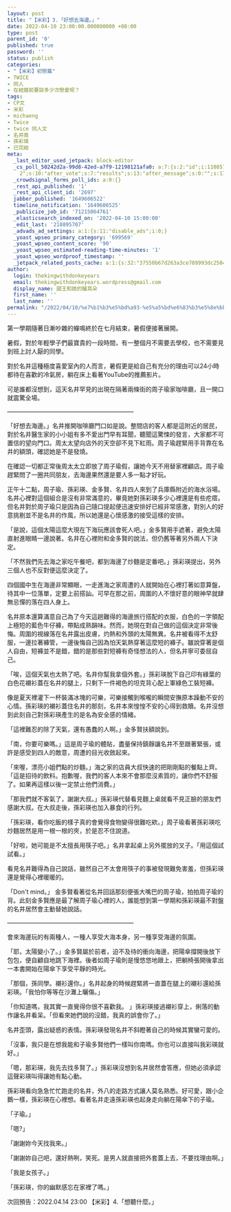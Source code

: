 ```yaml
---
layout: post
title: "【米彩】3.「好想去海邊。」"
date: 2022-04-10 23:00:00.000000000 +08:00
type: post
parent_id: '0'
published: true
password: ''
status: publish
categories:
- "【米彩】初戀篇"
- TWICE
- 同人
- 在結婚前要談多少次戀愛呢？
tags:
- CP文
- 米彩
- michaeng
- Twice
- twice 同人文
- 名井南
- 孫彩瑛
- 已完結
meta:
  _last_editor_used_jetpack: block-editor
  _cs_poll_50242d2a-99d8-42ed-a7f9-12198121afa0: a:7:{s:2:"id";i:11085790;s:8:"question";s:0:"";s:4:"note";s:0:"";s:8:"settings";a:10:{s:5:"title";s:20:"未命名的掌聲
    2";s:10:"after_vote";s:7:"results";s:13:"after_message";s:0:"";s:17:"randomize_answers";b:0;s:20:"restrict_vote_repeat";b:0;s:7:"captcha";b:0;s:15:"multiple_choice";b:0;s:12:"redirect_url";s:0:"";s:12:"close_status";s:4:"open";s:11:"close_after";b:0;}s:7:"answers";a:1:{i:0;a:3:{s:11:"answer_text";s:4:"clap";s:2:"id";i:50831194;s:9:"client_id";s:36:"90383636-4c92-42ed-bd46-0bcfbeb56224";}}s:11:"source_link";s:32:"http://thekingwithdonkeyears.com";s:9:"client_id";s:36:"50242d2a-99d8-42ed-a7f9-12198121afa0";}
  _crowdsignal_forms_poll_ids: a:0:{}
  _rest_api_published: '1'
  _rest_api_client_id: '2697'
  jabber_published: '1649606522'
  timeline_notification: '1649606525'
  _publicize_job_id: '71215064761'
  _elasticsearch_indexed_on: '2022-04-10 15:00:00'
  _edit_last: '218895707'
  _advads_ad_settings: a:1:{s:11:"disable_ads";i:0;}
  _yoast_wpseo_primary_category: '699569'
  _yoast_wpseo_content_score: '90'
  _yoast_wpseo_estimated-reading-time-minutes: '1'
  _yoast_wpseo_wordproof_timestamp: ''
  _jetpack_related_posts_cache: a:1:{s:32:"37550b67d263a3ce789993dc25046c5f";a:2:{s:7:"expires";i:1725183685;s:7:"payload";a:0:{}}}
author:
  login: thekingwithdonkeyears
  email: thekingwithdonkeyears.wordpress@gmail.com
  display_name: 國王和她的驢耳朵
  first_name: ''
  last_name: ''
permalink: "/2022/04/10/%e7%b1%b3%e5%bd%a93-%e5%a5%bd%e6%83%b3%e5%8e%bb%e6%b5%b7%e9%82%8a/"
---
```


第一學期隨著日漸吵雜的蟬鳴終於在七月結束，暑假便接著展開。

暑假，對於年輕學子們最寶貴的一段時間，有一整個月不需要去學校，也不需要見到班上討人厭的同學。

對於名井這種極度喜愛室內的人而言，暑假更是給自己有充分的理由可以24小時都待在喜歡的冷氣房，躺在床上看著YouTube的推薦影片。

可是誰都沒想到，這天名井罕見的出現在隔著兩條街的周子瑜家咖啡廳，且一開口就震驚全場。

—————————————————————

「好想去海邊。」名井推開咖啡廳門口如是說。整間店的客人都是這附近的居民，對於名井醫生家的小小姐有多不愛出門早有耳聞，聽聞這驚悚的發言，大家都不可置信的望向門口。周太太望向店外的天空卻不見下紅雨。周子瑜趕緊用手背靠在名井的額頭，確認她是不是發燒。

在確認一切都正常後周太太立即放了周子瑜假，讓她今天不用替家裡顧店。周子瑜趕緊問了一圈共同朋友，去海邊果然還是要人多一點才好玩。

正午十二點，周子瑜、孫彩瑛、金多賢、名井四人來到了兵庫縣附近的海水浴場。名井心裡對這個組合是沒有非常滿意的，畢竟她對孫彩瑛多少心裡還是有些疙瘩。但名井對於周子瑜只是因為自己隨口提起便迅速安排好已經非常感激，對別人的好意挑剔並不是名井的作風，所以她還是心懷感激的接受這樣的安排。

「是說，這個太陽這麼大現在下海玩應該會死人吧。」金多賢用手遮著，避免太陽直射進眼睛一邊說著。名井在心裡附和金多賢的說法，但仍舊等著另外兩人下決定。

「不然我們先去海之家吃午餐吧，都到海邊了炒麵是定番吧。」孫彩瑛提出，另外三個人也不反對便這麼決定了。

四個國中生在海邊非常顯眼，一走進海之家周遭的人就開始在心裡打著如意算盤，待其中一位落單，定要上前搭訕。可早在那之前，周圍的人不懷好意的眼神早就肆無忌憚的落在四人身上。

名井原本還算滿意自己為了今天這趟難得的海邊旅行搭配的衣服，白色的一字領配上極短的藍色牛仔褲，帶點成熟韻味。然而，她現在對自己做的這個決定非常後悔。周圍的視線落在名井露出皮膚，灼熱和外頭的太陽無異。名井被看得不太舒服，一邊拉著褲管，一邊後悔自己因為怕天氣熱穿著這麼短的褲子。雖說穿著是個人自由，短褲並不是錯，錯的是那些對短褲有奇怪想法的人，但名井寧可委屈自己。

「唉，這個天氣也太熱了吧。名井你幫我拿個外套。」孫彩瑛脫下自己印有綠葉的白色花襯衫蓋在名井的腿上，只剩下一件褐色的坦克背心配上軍綠色工裝短褲。

像是夏天裡灌下一杯裝滿冰塊的可樂，可樂接觸到喉嚨的瞬間安撫原本躁動不安的心情。孫彩瑛的襯衫蓋住名井的那刻，名井本來惶惶不安的心得到救贖。名井沒想到此刻自己對孫彩瑛產生的是名為安全感的情緒。

「這裡難忍的除了天氣，還有愚蠢的人啊。」金多賢扶額說到。

「南，你要可樂嗎。」這是周子瑜的體貼，盡量保持鎮靜讓名井不至跟著緊張，或許是感受到四人的敵意，周遭的目光收斂起來。

「來喔，漂亮小姐們點的炒麵。」海之家的店員大叔快速的把剛剛點的餐點上齊。「這是招待的飲料。抱歉喔，我們的客人本來不會那麼沒素質的，讓你們不舒服了。如果再這樣以後一定禁止他們消費。」

「那我們就不客氣了，謝謝大叔。」孫彩瑛代替看見麵上桌就看不見正臉的朋友們感謝大叔。在大叔走後，孫彩瑛也加入暴食的行列。

「孫彩瑛，看你吃飯的樣子真的會覺得食物變得很難吃欸。」周子瑜看著孫彩瑛吃炒麵居然是用一根一根的夾，於是忍不住說道。

「好啦，她可能是不太擅長用筷子吧。」名井拿起桌上另外擺放的叉子。「用這個試試看。」

看見名井難得為自己說話，雖然自己不太會用筷子的事被發現難免害羞，但孫彩瑛還是覺得心裡暖暖的。

「Don't mind。」 金多賢看著從名井回話那刻便張大嘴巴的周子瑜，拍拍周子瑜的背。此刻金多賢應是最了解周子瑜心裡的人，誰能想到第一學期和孫彩瑛最不對盤的名井居然會主動替她說話。

—————————————————————

會來海邊玩的有兩種人，一種人享受大海本身，另一種享受海邊的氛圍。

「耶，太陽變小了。」金多賢屬於前者，迫不及待的衝向海邊，把陽傘撐開後放下包包，便自顧自地跳下海裡。後者如周子瑜則是慢悠悠地跟上，把躺椅張開後拿出一本書開始在陽傘下享受平靜的時光。

「那個，孫同學。襯衫還你。」名井起身的時候趕緊將一直蓋在腿上的襯衫還給孫彩瑛。「我怕你等等在沙灘上曬傷。」

「你知道嗎，我其實一直覺得你很不喜歡我。 」孫彩瑛接過襯衫穿上，俐落的動作讓名井看呆。「但看來她們說的沒錯，我真的誤會你了。」

名井歪頭，露出疑惑的表情。孫彩瑛發現名井不斜瞪著自己的時候其實蠻可愛的。

「沒事，我只是在想我能和子瑜多賢他們一樣叫你南嗎。你也可以直接叫我彩瑛就好。」

「嗯，那彩瑛，我先去找多賢了。」孫彩瑛沒想到名井居然會答應，但她必須承認這聲彩瑛叫得讓她有點心動。

孫彩瑛看向急急忙忙跑走的名井，外八的走路方式讓人莫名熟悉。好可愛，跟小企鵝一樣，孫彩瑛在心裡想。看著名井走遠孫彩瑛也起身走向躺在陽傘下的子瑜。

「子瑜。」

「嗯?」

「謝謝妳今天找我來。」

「謝謝妳自己吧，還好熱咧，笑死。是男人就直接把外套蓋上去，不要找理由啊。」

「我是女孩子。」

「孫彩瑛，你的幽默感忘在家裡了嗎。」

次回預告：2022.04.14 23:00 【米彩】4.「想聽什麼。」
